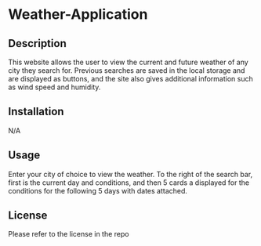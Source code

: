 # Weather-Application

## Description

This website allows the user to view the current and future weather of any city they search for. Previous searches are saved in the local storage and are displayed as buttons, and the site also gives additional information such as wind speed and humidity.

## Installation

N/A

## Usage

Enter your city of choice to view the weather. To the right of the search bar, first is the current day and conditions, and then 5 cards a displayed for the conditions for the following 5 days with dates attached.

## License

Please refer to the license in the repo